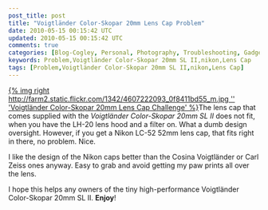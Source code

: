 ```yaml
---           
post_title: post
title: "Voigtländer Color-Skopar 20mm Lens Cap Problem"
date: 2010-05-15 00:15:42 UTC
updated: 2010-05-15 00:15:42 UTC
comments: true
categories: [Blog-Cogley, Personal, Photography, Troubleshooting, Gadgets]
keywords: Problem,Voigtländer Color-Skopar 20mm SL II,nikon,Lens Cap
tags: [Problem,Voigtländer Color-Skopar 20mm SL II,nikon,Lens Cap]
---
```

 


[{% img right http://farm2.static.flickr.com/1342/4607222093_0f8411bd55_m.jpg '' 'Voigtländer Color-Skopar 20mm Lens Cap Challenge' %}](http://www.flickr.com/photos/81796435@N00/4607222093 "View 'Voigtländer Color-Skopar 20mm Lens Cap Challenge' on Flickr.com")The lens cap that comes supplied with the _Voigtländer Color-Skopar 20mm SL II_ does not fit, when you have the LH-20 lens hood and a filter on. What a dumb design oversight. However, if you get a Nikon LC-52 52mm lens cap, that fits right in there, no problem. Nice. 




I like the design of the Nikon caps better than the Cosina Voigtländer or Carl Zeiss ones anyway. Easy to grab and avoid getting my paw prints all over the lens. 




I hope this helps any owners of the tiny high-performance Voigtländer Color-Skopar 20mm SL II. **Enjoy**! 


